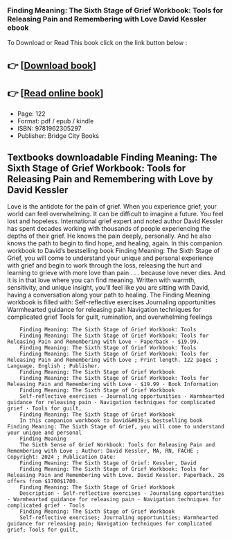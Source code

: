 ### Finding Meaning: The Sixth Stage of Grief Workbook: Tools for Releasing Pain and Remembering with Love David Kessler ebook

To Download or Read This book click on the link button below :

## 👉  [**[Download book](http://get-pdfs.com/download.php?group=book&from=github.com&id=715169&lnk=1064 "Download book")**]

## 👉  [**[Read online book](http://get-pdfs.com/download.php?group=book&from=github.com&id=715169&lnk=1064 "Read online book")**]


* Page: 122
* Format: pdf / epub / kindle
* ISBN: 9781962305297
* Publisher: Bridge City Books



## Textbooks downloadable Finding Meaning: The Sixth Stage of Grief Workbook: Tools for Releasing Pain and Remembering with Love by David Kessler



Love is the antidote for the pain of grief. When you experience grief, your world can feel overwhelming. It can be difficult to imagine a future. You feel lost and hopeless. International grief expert and noted author David Kessler has spent decades working with thousands of people experiencing the depths of their grief. He knows the pain deeply, personally. And he also knows the path to begin to find hope, and healing, again. In this companion workbook to David’s bestselling book Finding Meaning: The Sixth Stage of Grief, you will come to understand your unique and personal experience with grief and begin to work through the loss, releasing the hurt and learning to grieve with more love than pain . . . because love never dies. And it is in that love where you can find meaning. Written with warmth, sensitivity, and unique insight, you’ll feel like you are sitting with David, having a conversation along your path to healing. The Finding Meaning workbook is filled with: Self-reflective exercises Journaling opportunities Warmhearted guidance for releasing pain Navigation techniques for complicated grief Tools for guilt, rumination, and overwhelming feelings


        Finding Meaning: The Sixth Stage of Grief Workbook: Tools
        Finding Meaning: The Sixth Stage of Grief Workbook: Tools for Releasing Pain and Remembering with Love · Paperback · $19.99.
        Finding Meaning: The Sixth Stage of Grief Workbook: Tools
        Finding Meaning: The Sixth Stage of Grief Workbook: Tools for Releasing Pain and Remembering with Love ; Print length. 122 pages ; Language. English ; Publisher.
        Finding Meaning: The Sixth Stage of Grief Workbook
        Finding Meaning: The Sixth Stage of Grief Workbook: Tools for Releasing Pain and Remembering with Love · $19.99 · Book Information 
        Finding Meaning: The Sixth Stage of Grief Workbook
        Self-reflective exercises · Journaling opportunities · Warmhearted guidance for releasing pain · Navigation techniques for complicated grief · Tools for guilt, 
        Finding Meaning: The Sixth Stage of Grief Workbook
        In this companion workbook to David&#039;s bestselling book Finding Meaning: The Sixth Stage of Grief, you will come to understand your unique and personal 
        Finding Meaning
        The Sixth Sense of Grief Workbook: Tools for Releasing Pain and Remembering with Love ; Author: David Kessler, MA, RN, FACHE ; Copyright: 2024 ; Publication Date: 
        Finding Meaning: The Sixth Stage of Grief: Kessler, David
        Finding Meaning: The Sixth Stage of Grief Workbook: Tools for Releasing Pain and Remembering with Love. David Kessler. Paperback. 26 offers from $1700$1700.
        Finding Meaning: The Sixth Stage of Grief Workbook
        Description · Self-reflective exercises · Journaling opportunities · Warmhearted guidance for releasing pain · Navigation techniques for complicated grief · Tools 
        Finding Meaning: The Sixth Stage of Grief Workbook
        Self-reflective exercises; Journaling opportunities; Warmhearted guidance for releasing pain; Navigation techniques for complicated grief; Tools for guilt, 
    




